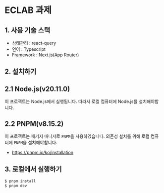 # ECLAB 과제

## 1. 사용 기술 스택

- 상태관리 : react-query
- 언어 : Typescript
- Framework : Next.js(App Router)

## 2. 설치하기

## 2.1 Node.js(v20.11.0)

이 프로젝트는 Node.js에서 실행됩니다. 따라서 로컬 컴퓨터에 Node.js를 설치해야합니다.

## 2.2 PNPM(v8.15.2)

이 프로젝트는 패키지 매니저로 `PNPM`을 사용하였습니다. 의존성 설치를 위해 로컬 컴퓨터에 `PNPM`을 설치해야합니다.

- https://pnpm.io/ko/installation

## 3. 로컬에서 실행하기

```bash
$ pnpm install
$ pnpm dev
```
